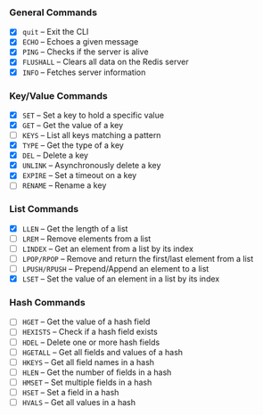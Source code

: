### General Commands

- [x] `quit` – Exit the CLI
- [x] `ECHO` – Echoes a given message
- [x] `PING` – Checks if the server is alive
- [x] `FLUSHALL` – Clears all data on the Redis server
- [x] `INFO` – Fetches server information

### Key/Value Commands

- [x] `SET` – Set a key to hold a specific value
- [x] `GET` – Get the value of a key
- [ ] `KEYS` – List all keys matching a pattern
- [x] `TYPE` – Get the type of a key
- [x] `DEL` – Delete a key
- [x] `UNLINK` – Asynchronously delete a key
- [x] `EXPIRE` – Set a timeout on a key
- [ ] `RENAME` – Rename a key

### List Commands

- [x] `LLEN` – Get the length of a list
- [ ] `LREM` – Remove elements from a list
- [ ] `LINDEX` – Get an element from a list by its index
- [ ] `LPOP/RPOP` – Remove and return the first/last element from a list
- [ ] `LPUSH/RPUSH` – Prepend/Append an element to a list
- [x] `LSET` – Set the value of an element in a list by its index

### Hash Commands

- [ ] `HGET` – Get the value of a hash field
- [ ] `HEXISTS` – Check if a hash field exists
- [ ] `HDEL` – Delete one or more hash fields
- [ ] `HGETALL` – Get all fields and values of a hash
- [ ] `HKEYS` – Get all field names in a hash
- [ ] `HLEN` – Get the number of fields in a hash
- [ ] `HMSET` – Set multiple fields in a hash
- [ ] `HSET` – Set a field in a hash
- [ ] `HVALS` – Get all values in a hash
